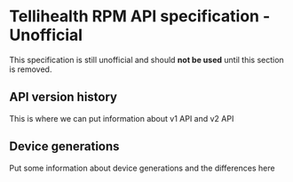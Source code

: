 # Tellihealth RPM API specification - Unofficial

This specification is still unofficial and should **not be used** until this section is removed.

## API version history

This is where we can put information about v1 API and v2 API

## Device generations

Put some information about device generations and the differences here
